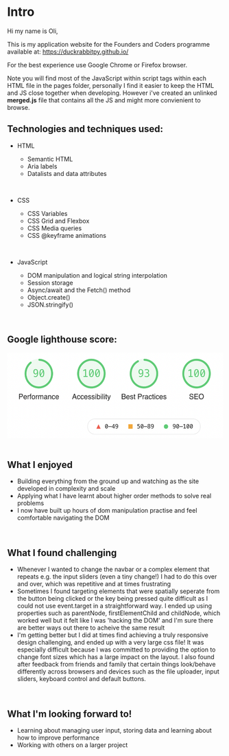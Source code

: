 # Intro

Hi my name is Oli,

This is my application website for the Founders and Coders programme available at: https://duckrabbitpy.github.io/

For the best experience use Google Chrome or Firefox browser.

Note you will find most of the JavaScript within script tags within each HTML file in the pages folder, personally I find it easier to keep the HTML and JS close together when developing. However i've created an unlinked <b>merged.js</b> file that contains all the JS and might more convienient to browse.

## Technologies and techniques used:

- HTML

  - Semantic HTML
  - Aria labels
  - Datalists and data attributes

<br>

- CSS

  - CSS Variables
  - CSS Grid and Flexbox
  - CSS Media queries
  - CSS @keyframe animations

<br>

- JavaScript

  - DOM manipulation and logical string interpolation
  - Session storage
  - Async/await and the Fetch() method
  - Object.create()
  - JSON.stringify()

<br>

## Google lighthouse score:

  <img src="./images/lighthouse.png" height="200px">

<br>
<br>

## What I enjoyed

- Building everything from the ground up and watching as the site developed in complexity and scale
- Applying what I have learnt about higher order methods to solve real problems
- I now have built up hours of dom manipulation practise and feel comfortable navigating the DOM

<br>

## What I found challenging

- Whenever I wanted to change the navbar or a complex element that repeats e.g. the input sliders (even a tiny change!) I had to do this over and over, which was repetitive and at times frustrating
- Sometimes I found targeting elements that were spatially seperate from the button being clicked or the key being pressed quite difficult as I could not use event.target in a straightforward way. I ended up using properties such as parentNode, firstElementChild and childNode, which worked well but it felt like I was 'hacking the DOM' and I'm sure there are better ways out there to acheive the same result
- I'm getting better but I did at times find achieving a truly responsive design challenging, and ended up with a very large css file! It was especially difficult because I was committed to providing the option to change font sizes which has a large impact on the layout. I also found after feedback from friends and family that certain things look/behave differently across browsers and devices such as the file uploader, input sliders, keyboard control and default buttons.

<br>

## What I'm looking forward to!

- Learning about managing user input, storing data and learning about how to improve performance
- Working with others on a larger project
